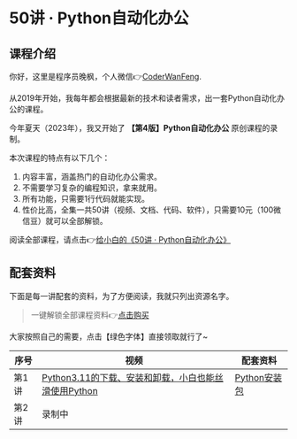 # 50讲 · Python自动化办公


## 课程介绍

你好，这里是程序员晚枫，个人微信👉[CoderWanFeng](https://mp.weixin.qq.com/s/yFcocJbfS9Hs375NhE8Gbw).

从2019年开始，我每年都会根据最新的技术和读者需求，出一套Python自动化办公的课程。

今年夏天（2023年），我又开始了 **【第4版】Python自动化办公** 原创课程的录制。

本次课程的特点有以下几个：

1. 内容丰富，涵盖热门的自动化办公需求。
2. 不需要学习复杂的编程知识，拿来就用。
3. 所有功能，只需要1行代码就能实现。
4. 性价比高，全集一共50讲（视频、文档、代码、软件），只需要10元（100微信豆）就可以全部解锁。


阅读全部课程，请点击👉[给小白的《50讲 · Python自动化办公》](https://mp.weixin.qq.com/mp/appmsgalbum?__biz=MzI2Nzg5MjgyNg==&action=getalbum&album_id=3056320585091366915&from_itemidx=1&from_msgid=2247501270&scene=173&count=3&nolastread=1#wechat_redirect)

## 配套资料

下面是每一讲配套的资料，为了方便阅读，我就只列出资源名字。

> 一键解锁全部课程资料👉[点击购买](https://mp.weixin.qq.com/mp/appmsgalbum?__biz=MzI2Nzg5MjgyNg==&action=getalbum&album_id=3056320585091366915&from_itemidx=1&from_msgid=2247501270&scene=173&count=3&nolastread=1#wechat_redirect)

大家按照自己的需要，点击【绿色字体】直接领取就行了~

| 序号  | 视频                                                                                                | 配套资料                                                          |
| ----- | --------------------------------------------------------------------------------------------------- | ----------------------------------------------------------------- |
| 第1讲 | [Python3.11的下载、安装和卸载，小白也能丝滑使用Python](https://www.bilibili.com/video/BV118411R7bB) | [Python安装包](https://mp.weixin.qq.com/s/D5Ki2wgJQKB-uusdjtJDRA) |
| 第2讲 | 录制中                                                                                              |                                                                   |
